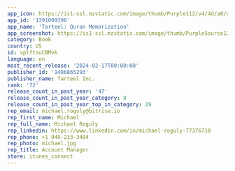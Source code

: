 ```yaml
---
app_icon: https://is1-ssl.mzstatic.com/image/thumb/Purple112/v4/4d/a0/c5/4da0c563-8d1b-aa0c-6675-3a15ecc6d4ae/AppIcon-0-0-1x_U007emarketing-0-7-0-85-220.png/1024x1024bb.png
app_id: '1391009396'
app_name: 'Tarteel: Quran Memorization'
app_screenshot: https://is1-ssl.mzstatic.com/image/thumb/PurpleSource126/v4/e5/36/65/e5366587-a473-3ffe-15a3-4fb1f7b314d1/74151593-441e-41b1-8c67-f5c49c1ced49_P_00.jpg/1242x2688bb.png
category: Book
country: US
id: vplftsuCBMvk
language: en
most_recent_release: '2024-02-17T00:00:00'
publisher_id: '1486865293'
publisher_name: Tarteel Inc.
rank: '72'
release_count_in_past_year: '47'
release_count_in_past_year_category: 8
release_count_in_past_year_top_in_category: 29
rep_email: michael.roguly@bitrise.io
rep_first_name: Michael
rep_full_name: Michael Roguly
rep_linkedin: https://www.linkedin.com/in/michael-roguly-77376710
rep_phone: +1 949-233-3404
rep_photo: michael.jpg
rep_title: Account Manager
store: itunes_connect
---
```

